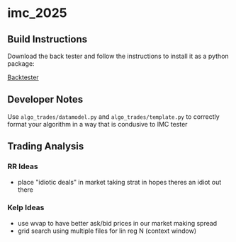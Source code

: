 # imc_2025

## Build Instructions

Download the back tester and follow the instructions to install it as a python package:

[Backtester](https://github.com/jmerle/imc-prosperity-3-backtester)


## Developer Notes

Use `algo_trades/datamodel.py` and `algo_trades/template.py` to correctly format your algorithm in a way that is condusive to IMC tester

## Trading Analysis

### RR Ideas

* place  "idiotic deals" in market taking strat in hopes theres an idiot out there

### Kelp Ideas

* use wvap to have better ask/bid prices in our market making spread
* grid search using multiple files for lin reg N (context window)
